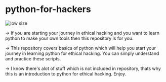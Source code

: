 # python-for-hackers
![low size](https://github.com/awab-hassan/python-for-hackers/assets/90965012/8c17c2be-dc3e-4276-b96e-abfacd521884)

-> If you are starting your journey in ethical hacking and you want to learn python to make your own tools then this repository is for you. 

-> This repository covers basics of python which will help you start your journey in learning python for ethical hacking. You can simply understand and practice these scripts. 

-> I know there's alot of stuff which is not included in repository, thats why this is an introduction to python for ethical hacking. Enjoy. 